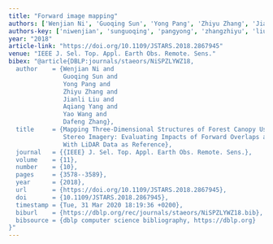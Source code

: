 ```yaml
---
title: "Forward image mapping"
authors: ['Wenjian Ni', 'Guoqing Sun', 'Yong Pang', 'Zhiyu Zhang', 'Jianli Liu', 'Aqiang Yang', 'Yao Wang', 'Dafeng Zhang']
authors-key: ['niwenjian', 'sunguoqing', 'pangyong', 'zhangzhiyu', 'liujianli', 'yangaqiang', 'wangyao', 'zhangdafeng']
year: "2018"
article-link: "https://doi.org/10.1109/JSTARS.2018.2867945"
venue: "IEEE J. Sel. Top. Appl. Earth Obs. Remote. Sens."
bibex: "@article{DBLP:journals/staeors/NiSPZLYWZ18,
  author    = {Wenjian Ni and
               Guoqing Sun and
               Yong Pang and
               Zhiyu Zhang and
               Jianli Liu and
               Aqiang Yang and
               Yao Wang and
               Dafeng Zhang},
  title     = {Mapping Three-Dimensional Structures of Forest Canopy Using {UAV}
               Stereo Imagery: Evaluating Impacts of Forward Overlaps and Image Resolutions
               With LiDAR Data as Reference},
  journal   = {{IEEE} J. Sel. Top. Appl. Earth Obs. Remote. Sens.},
  volume    = {11},
  number    = {10},
  pages     = {3578--3589},
  year      = {2018},
  url       = {https://doi.org/10.1109/JSTARS.2018.2867945},
  doi       = {10.1109/JSTARS.2018.2867945},
  timestamp = {Tue, 31 Mar 2020 18:19:36 +0200},
  biburl    = {https://dblp.org/rec/journals/staeors/NiSPZLYWZ18.bib},
  bibsource = {dblp computer science bibliography, https://dblp.org}
}"
---
```

